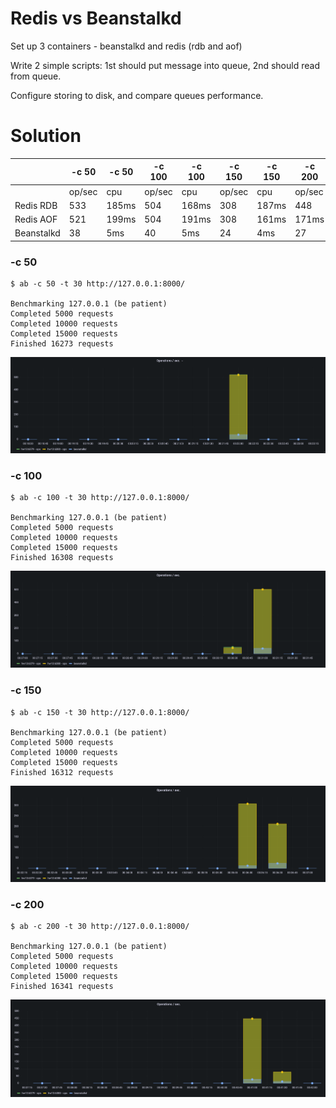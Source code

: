 # Redis vs Beanstalkd

Set up 3 containers - beanstalkd and redis (rdb and aof)

Write 2 simple scripts: 1st should put message into queue, 2nd should read from queue.

Configure storing to disk, and compare queues performance.

# Solution

|            | -c 50  | -c 50 | -c 100 | -c 100 | -c 150 | -c 150 | -c 200 | -c 200 |
| ---------- | ------ | ----- | ------ | ------ | ------ | ------ | ------ | ------ |
|            | op/sec | cpu   | op/sec | cpu    | op/sec | cpu    | op/sec | cpu    |
| Redis RDB  | 533    | 185ms | 504    | 168ms  | 308    | 187ms  | 448    | 448    |
| Redis AOF  | 521    | 199ms | 504    | 191ms  | 308    | 161ms  | 171ms  | 141ms  |
| Beanstalkd | 38     | 5ms   | 40     | 5ms    | 24     | 4ms    | 27     | 5ms    |

### -c 50

```
$ ab -c 50 -t 30 http://127.0.0.1:8000/

Benchmarking 127.0.0.1 (be patient)
Completed 5000 requests
Completed 10000 requests
Completed 15000 requests
Finished 16273 requests
```

![50](./assets/50.png)

### -c 100

```
$ ab -c 100 -t 30 http://127.0.0.1:8000/

Benchmarking 127.0.0.1 (be patient)
Completed 5000 requests
Completed 10000 requests
Completed 15000 requests
Finished 16308 requests
```

![100](./assets/100.png)

### -c 150

```
$ ab -c 150 -t 30 http://127.0.0.1:8000/

Benchmarking 127.0.0.1 (be patient)
Completed 5000 requests
Completed 10000 requests
Completed 15000 requests
Finished 16312 requests
```

![150](./assets/150.png)

### -c 200

```
$ ab -c 200 -t 30 http://127.0.0.1:8000/

Benchmarking 127.0.0.1 (be patient)
Completed 5000 requests
Completed 10000 requests
Completed 15000 requests
Finished 16341 requests
```

![200](./assets/200.png)
